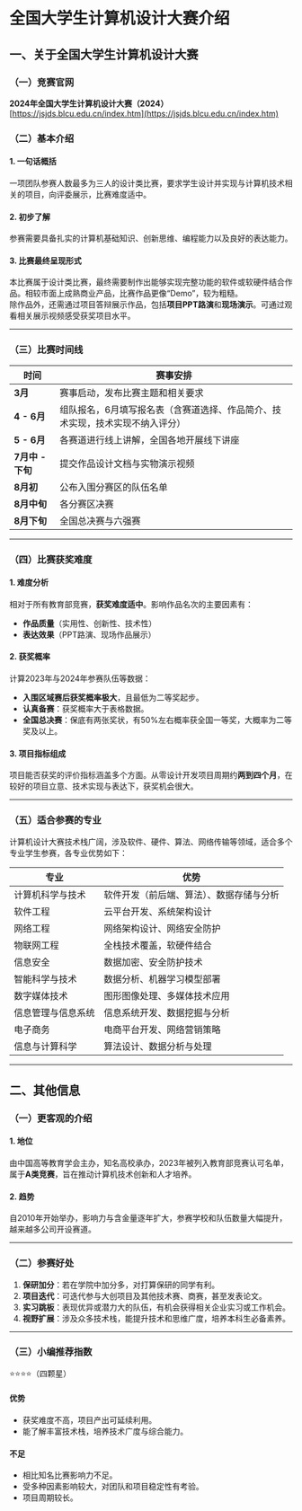 # 全国大学生计算机设计大赛介绍

## 一、关于全国大学生计算机设计大赛

### （一）竞赛官网  
**2024年全国大学生计算机设计大赛（2024）**  
[https://jsjds.blcu.edu.cn/index.htm](https://jsjds.blcu.edu.cn/index.htm)

### （二）基本介绍  

#### 1. 一句话概括  
一项团队参赛人数最多为三人的设计类比赛，要求学生设计并实现与计算机技术相关的项目，向评委展示，比赛难度适中。

#### 2. 初步了解  
参赛需要具备扎实的计算机基础知识、创新思维、编程能力以及良好的表达能力。  

#### 3. 比赛最终呈现形式  
本比赛属于设计类比赛，最终需要制作出能够实现完整功能的软件或软硬件结合作品。相较市面上成熟商业产品，比赛作品更像“Demo”，较为粗糙。  
除作品外，还需通过项目答辩展示作品，包括**项目PPT路演**和**现场演示**。可通过观看相关展示视频感受获奖项目水平。

---

### （三）比赛时间线  

| 时间       | 赛事安排                                                                 |
|------------|--------------------------------------------------------------------------|
| **3月**    | 赛事启动，发布比赛主题和相关要求                                       |
| **4 - 6月**| 组队报名，6月填写报名表（含赛道选择、作品简介、技术实现，技术实现不纳入评分） |
| **5 - 6月**| 各赛道进行线上讲解，全国各地开展线下讲座                              |
| **7月中 - 下旬** | 提交作品设计文档与实物演示视频                                       |
| **8月初**  | 公布入围分赛区的队伍名单                                               |
| **8月中旬**| 各分赛区决赛                                                           |
| **8月下旬**| 全国总决赛与六强赛                                                     |

---

### （四）比赛获奖难度  

#### 1. 难度分析  
相对于所有教育部竞赛，**获奖难度适中**。影响作品名次的主要因素有：  
- **作品质量**（实用性、创新性、技术性）  
- **表达效果**（PPT路演、现场作品展示）  

#### 2. 获奖概率  
计算2023年与2024年参赛队伍等数据：  
- **入围区域赛后获奖概率极大**，且最低为二等奖起步。  
- **认真备赛**：获奖概率大于表格数据。  
- **全国总决赛**：保底有两张奖状，有50%左右概率获全国一等奖，大概率为二等奖及以上。  

#### 3. 项目指标组成  
项目能否获奖的评价指标涵盖多个方面。从零设计开发项目周期约**两到四个月**，在较好的项目立意、技术实现与表达下，获奖机会很大。  

---

### （五）适合参赛的专业  

计算机设计大赛技术栈广阔，涉及软件、硬件、算法、网络传输等领域，适合多个专业学生参赛，各专业优势如下：  

| 专业               | 优势                                             |
|--------------------|--------------------------------------------------|
| 计算机科学与技术   | 软件开发（前后端、算法）、数据存储与分析         |
| 软件工程           | 云平台开发、系统架构设计                         |
| 网络工程           | 网络架构设计、网络安全防护                       |
| 物联网工程         | 全栈技术覆盖，软硬件结合                         |
| 信息安全           | 数据加密、安全防护技术                           |
| 智能科学与技术     | 数据分析、机器学习模型部署                       |
| 数字媒体技术       | 图形图像处理、多媒体技术应用                     |
| 信息管理与信息系统 | 信息系统开发、数据挖掘与分析                     |
| 电子商务           | 电商平台开发、网络营销策略                       |
| 信息与计算科学     | 算法设计、数据分析与处理                         |

---

## 二、其他信息  

### （一）更客观的介绍  

#### 1. 地位  
由中国高等教育学会主办，知名高校承办，2023年被列入教育部竞赛认可名单，属于**A类竞赛**，旨在推动计算机技术创新和人才培养。  

#### 2. 趋势  
自2010年开始举办，影响力与含金量逐年扩大，参赛学校和队伍数量大幅提升，越来越多公司开设赛道。  

---

### （二）参赛好处  

1. **保研加分**：若在学院中加分多，对打算保研的同学有利。  
2. **项目迭代**：可迭代参与大创项目及其他技术赛、商赛，甚至发表论文。  
3. **实习跳板**：表现优异或潜力大的队伍，有机会获得相关企业实习或工作机会。  
4. **视野扩展**：涉及众多技术栈，能提升技术和思维广度，培养本科生必备素养。  

---

### （三）小编推荐指数  
⭐⭐⭐⭐（四颗星）  

#### 优势  
- 获奖难度不高，项目产出可延续利用。  
- 能了解丰富技术栈，培养技术广度与综合能力。  

#### 不足  
- 相比知名比赛影响力不足。  
- 受多种因素影响较大，对团队和项目稳定性有考验。  
- 项目周期较长。  